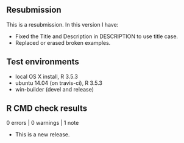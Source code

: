 ## Resubmission
This is a resubmission. In this version I have: 

* Fixed the Title and Description in DESCRIPTION to use title case.
* Replaced or erased broken examples.

## Test environments
* local OS X install, R 3.5.3
* ubuntu 14.04 (on travis-ci), R 3.5.3
* win-builder (devel and release)

## R CMD check results

0 errors | 0 warnings | 1 note

* This is a new release.
